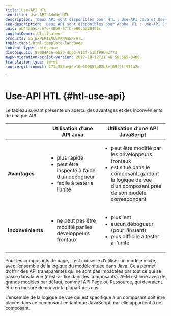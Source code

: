 ```yaml
---
title: Use-API HTL
seo-title: Use-API Adobe HTL
description: 'Deux API sont disponibles pour HTL : Use-API Java et Use-API JavaScript.'
seo-description: 'Deux API sont disponibles pour Adobe HTL : Use-API Java et Use-API JavaScript.'
uuid: ab44aa5c-ce7e-40b9-97fb-e86c6a28405c 
contentOwner: Utilisateur
products: SG_EXPERIENCEMANAGER/HTL
topic-tags: html-template-language
content-type: référence
discoiquuid: 89004426-eb59-4b63-913f-51bf98662773
mwpw-migration-script-version: 2017-10-12T21 46 58.665-0400
translation-type: tm+mt
source-git-commit: 271c355ae56e16e309853b02b8ef09f2ff971a2e

---
```



# Use-API HTL {#htl-use-api}

Le tableau suivant présente un aperçu des avantages et des inconvénients de chaque API.

|  | **Utilisation d’une API Java**  | **Utilisation d’une API JavaScript**  |
|--- |--- |--- |
| **Avantages** | <ul><li>plus rapide</li><li>peut être inspecté à l’aide d’un débogueur</li><li>facile à tester à l’unité</li></ul> | <ul><li>peut être modifié par les développeurs frontaux</li><li>est situé dans le composant, gardant la logique de vue d’un composant près de son modèle correspondant</li></ul> |
| **Inconvénients** | <ul><li>ne peut pas être modifié par les développeurs frontaux</li></ul> | <ul><li>plus lent</li><li>aucun débogueur (pour l’instant)</li><li>plus difficile à tester à l’unité</li></ul> |


Pour les composants de page, il est conseillé d’utiliser un modèle mixte, avec l’ensemble de la logique du modèle située dans Java. Cela permet d’offrir des API transparentes qui ne sont pas impactées par tout ce qui se passe dans la vue (c’est-à-dire dans les composants). AEM est livré avec de grands modèles par défaut, comme l’API Page ou Ressource, qui devraient être en mesure de couvrir la plupart des cas.

L’ensemble de la logique de vue qui est spécifique à un composant doit être placée dans ce composant en tant que JavaScript, car elle appartient à ce composant.
